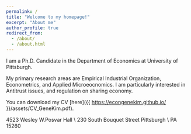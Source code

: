```yaml
---
permalink: /
title: "Welcome to my homepage!"
excerpt: "About me"
author_profile: true
redirect_from: 
  - /about/
  - /about.html
---
```


I am a Ph.D. Candidate in the Department of Economics at University of Pittsburgh.

My primary research areas are Empirical Industrial Organization, Econometrics, and Applied Microeocnomics. I am particularly interested in Antitrust issues, and regulation on sharing economy.

You can download my CV [here]({{ https://econgenekim.github.io/ }}/assets/CV_GeneKim.pdf).


4523 Wesley W.Posvar Hall \\
230 South Bouquet Street Pittsburgh \\
PA 15260
